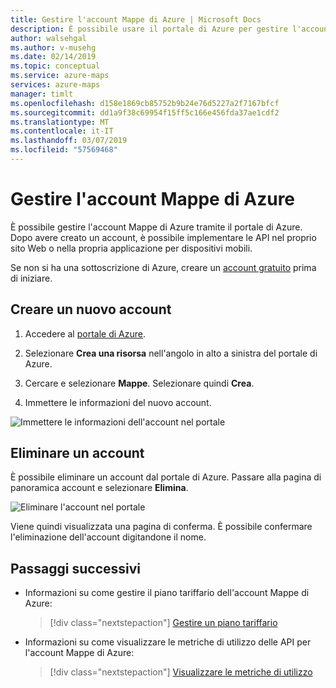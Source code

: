 ```yaml
---
title: Gestire l'account Mappe di Azure | Microsoft Docs
description: È possibile usare il portale di Azure per gestire l'account Mappe di Azure.
author: walsehgal
ms.author: v-musehg
ms.date: 02/14/2019
ms.topic: conceptual
ms.service: azure-maps
services: azure-maps
manager: timlt
ms.openlocfilehash: d158e1869cb85752b9b24e76d5227a2f7167bfcf
ms.sourcegitcommit: dd1a9f38c69954f15ff5c166e456fda37ae1cdf2
ms.translationtype: MT
ms.contentlocale: it-IT
ms.lasthandoff: 03/07/2019
ms.locfileid: "57569468"
---
```

# <a name="manage-your-azure-maps-account"></a>Gestire l'account Mappe di Azure

È possibile gestire l'account Mappe di Azure tramite il portale di Azure. Dopo avere creato un account, è possibile implementare le API nel proprio sito Web o nella propria applicazione per dispositivi mobili.

Se non si ha una sottoscrizione di Azure, creare un [account gratuito](https://azure.microsoft.com/free/?WT.mc_id=A261C142F) prima di iniziare.

## <a name="create-a-new-account"></a>Creare un nuovo account

1. Accedere al [portale di Azure](https://portal.azure.com).

2. Selezionare **Crea una risorsa** nell'angolo in alto a sinistra del portale di Azure.

3. Cercare e selezionare **Mappe**. Selezionare quindi **Crea**.

4. Immettere le informazioni del nuovo account.

![Immettere le informazioni dell'account nel portale](./media/how-to-manage-account-keys/new-account-portal.png)

## <a name="delete-an-account"></a>Eliminare un account

È possibile eliminare un account dal portale di Azure. Passare alla pagina di panoramica account e selezionare **Elimina**.

![Eliminare l'account nel portale](./media/how-to-manage-account-keys/account-delete-portal.png)

Viene quindi visualizzata una pagina di conferma. È possibile confermare l'eliminazione dell'account digitandone il nome.

## <a name="next-steps"></a>Passaggi successivi

* Informazioni su come gestire il piano tariffario dell'account Mappe di Azure:
    > [!div class="nextstepaction"] 
    > [Gestire un piano tariffario](./how-to-manage-pricing-tier.md)

* Informazioni su come visualizzare le metriche di utilizzo delle API per l'account Mappe di Azure:
    > [!div class="nextstepaction"] 
    > [Visualizzare le metriche di utilizzo](./how-to-view-api-usage.md)
